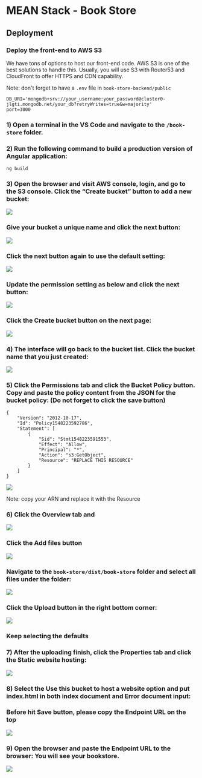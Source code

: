 # MEAN Stack - Book Store

## Deployment

### Deploy the front-end to AWS S3
We have tons of options to host our front-end code. AWS S3 is one of the best solutions to handle this. Usually, you will use S3 with Router53 and CloudFront to offer HTTPS and CDN capability.

Note: don't forget to have a `.env` file in `book-store-backend/public`
```
DB_URI='mongodb+srv://your_username:your_password@cluster0-jlgti.mongodb.net/your_db?retryWrites=true&w=majority'
port=3000
```


### 1)	Open a terminal in the VS Code and navigate to the `/book-store` folder.

### 2) Run the following command to build a production version of Angular application:
```
ng build
```
### 3)	Open the browser and visit AWS console, login, and go to the S3 console. Click the “Create bucket” button to add a new bucket:

![](images/img_01.png)

### Give your bucket a unique name and click the next button:

![](images/img_02.png)

### Click the next button again to use the default setting:

![](images/img_03.png)

### Update the permission setting as below and click the next button:

![](images/img_04.png)

### Click the Create bucket button on the next page:

![](images/img_05.png)

### 4)	The interface will go back to the bucket list. Click the bucket name that you just created:

![](images/img_06.png)

### 5)	Click the Permissions tab and click the Bucket Policy button. Copy and paste the policy content from the JSON for the bucket policy: (Do not forget to click the save button)
```
{
    "Version": "2012-10-17",
    "Id": "Policy1548223592786",
    "Statement": [
        {
            "Sid": "Stmt1548223591553",
            "Effect": "Allow",
            "Principal": "*",
            "Action": "s3:GetObject",
            "Resource": "REPLACE THIS RESOURCE"
        }
    ]
}
```

![](images/img_07.png)

Note: copy your ARN and replace it with the Resource

### 6)	Click the Overview tab and

![](images/img_08.png)

### Click the Add files button

![](images/img_09.png)

### Navigate to the `book-store/dist/book-store` folder and select all files under the folder:

![](images/img_10.png)

### Click the Upload button in the right bottom corner:

![](images/img_11.png)

### Keep selecting the defaults

### 7)	After the uploading finish, click the Properties tab and click the Static website hosting:

![](images/img_12.png)

### 8)	Select the Use this bucket to host a website option and put index.html in both index document and Error document input:

### Before hit Save button, please copy the Endpoint URL on the top

![](images/img_13.png)

### 9)	Open the browser and paste the Endpoint URL to the browser: You will see your bookstore.

![](images/img_14.png)
